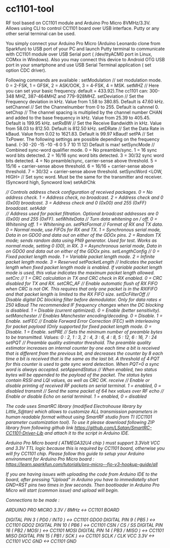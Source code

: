 # cc1101-tool
RF tool based on CC1101 module and Arduino Pro Micro 8VMHz/3.3V. Allows using CLI to control CC1101 board over USB interface. Putty or any other serial terminal can be used.

You simply connect your Arduino Pro Micro (Arduino Leonardo clone from Sparkfun) to USB port of your PC and launch Putty terminal to communicate with CC1101 module over USB Serial port ( /dev/ttyACM0 port in Linux, COMxx in Windows). Also you may connect this device to Android OTG USB port in your smartphone and use USB Serial Terminal application ( set option CDC driver).

Following commands are available :
    setModulation <mode>         // set modulation mode. 0 = 2-FSK, 1 = GFSK, 2 = ASK/OOK, 3 = 4-FSK, 4 = MSK. 
    setMHZ <frequency>           // Here you can set your basic frequency. default = 433.92).The cc1101 can: 300-348 MHZ, 387-464MHZ and 779-928MHZ.
    setDeviation <deviation>     // Set the Frequency deviation in kHz. Value from 1.58 to 380.85. Default is 47.60 kHz.
    setChannel <channel>         // Set the Channelnumber from 0 to 255. Default is cahnnel 0.
    setChsp <spacing>            // The channel spacing is multiplied by the channel number CHAN and added to the base frequency in kHz. Value from 25.39 to 405.45. Default is 199.95 kHz. 
    setRxBW <Receive bandwidh>   // Set the Receive Bandwidth in kHz. Value from 58.03 to 812.50. Default is 812.50 kHz.
    setDRate <datarate>          // Set the Data Rate in kBaud. Value from 0.02 to 1621.83. Default is 99.97 kBaud!
    setPA <power value>          // Set TxPower. The following settings are possible depending on the frequency band.  (-30  -20  -15  -10  -6    0    5    7    10   11   12) Default is max!
    setSyncMode  <sync mode>     // Combined sync-word qualifier mode. 0 = No preamble/sync. 1 = 16 sync word bits detected. 2 = 16/16 sync word bits detected. 3 = 30/32 sync word bits detected. 4 = No preamble/sync, carrier-sense above threshold. 5 = 15/16 + carrier-sense above threshold. 6 = 16/16 + carrier-sense above threshold. 7 = 30/32 + carrier-sense above threshold.
    setSyncWord <LOW, HIGH>      // Set sync word. Must be the same for the transmitter and receiver. (Syncword high, Syncword low)
    setAdrChk <address check>    // Controls address check configuration of received packages. 0 = No address check. 1 = Address check, no broadcast. 2 = Address check and 0 (0x00) broadcast. 3 = Address check and 0 (0x00) and 255 (0xFF) broadcast.
    setAddr <address>            // Address used for packet filtration. Optional broadcast addresses are 0 (0x00) and 255 (0xFF).
    setWhiteData <whitening>     // Turn data whitening on / off. 0 = Whitening off. 1 = Whitening on.
    setPktFormat <pkt format>    // Format of RX and TX data. 0 = Normal mode, use FIFOs for RX and TX. 1 = Synchronous serial mode, Data in on GDO0 and data out on either of the GDOx pins. 2 = Random TX mode; sends random data using PN9 generator. Used for test. Works as normal mode, setting 0 (00), in RX. 3 = Asynchronous serial mode, Data in on GDO0 and data out on either of the GDOx pins.
    setLengthConfig <mode>       // 0 = Fixed packet length mode. 1 = Variable packet length mode. 2 = Infinite packet length mode. 3 = Reserved 
    setPacketLength <mode>       // Indicates the packet length when fixed packet length mode is enabled. If variable packet length mode is used, this value indicates the maximum packet length allowed.
    setCrc <mode>                // 1 = CRC calculation in TX and CRC check in RX enabled. 0 = CRC disabled for TX and RX.
    setCRC_AF <mode>             // Enable automatic flush of RX FIFO when CRC is not OK. This requires that only one packet is in the RXIFIFO and that packet length is limited to the RX FIFO size.
    setDcFilterOff <mode>        // Disable digital DC blocking filter before demodulator. Only for data rates ≤ 250 kBaud The recommended IF frequency changes when the DC blocking is disabled. 1 = Disable (current optimized). 0 = Enable (better sensitivity).
    setManchester <mode>         // Enables Manchester encoding/decoding. 0 = Disable. 1 = Enable.
    setFEC <mode>                // Enable Forward Error Correction (FEC) with interleaving for packet payload (Only supported for fixed packet length mode. 0 = Disable. 1 = Enable.
    setPRE <mode>                // Sets the minimum number of preamble bytes to be transmitted. Values: 0 : 2, 1 : 3, 2 : 4, 3 : 6, 4 : 8, 5 : 12, 6 : 16, 7 : 24
    setPQT <mode>                // Preamble quality estimator threshold. The preamble quality estimator increases an internal counter by one each time a bit is received that is different from the previous bit, and decreases the counter by 8 each time a bit is received that is the same as the last bit. A threshold of 4∙PQT for this counter is used to gate sync word detection. When PQT=0 a sync word is always accepted.
    setAppendStatus <mode>       // When enabled, two status bytes will be appended to the payload of the packet. The status bytes contain RSSI and LQI values, as well as CRC OK.
receive <mode>               // Enable or disable printing of received RF packets on serial terminal. 1 = enabled, 0 = disabled
transmit <times> <hex-vals>  // Send the same packet of 64 hex values over RF 
echo <mode>                  // Enable or disable Echo on serial terminal. 1 = enabled, 0 = disabled
 
  

The code uses SmartRC library (modified Electrohouse library by Little_S@tan) which allows to customize ALL transmission parameters in human readable format without using SmartRF studio from TI (CC1101 parameter customization tool). To use it please download following ZIP library from following github link https://github.com/LSatan/SmartRC-CC1101-Driver-Lib and attach it to the script in Arduino IDE.

Arduino Pro Micro board ( ATMEGA32U4 chip ) must support 3.3Volt VCC and 3.3V TTL logic because this is required by CC1101 board, otherwise you will fry CC1101 chip. Please follow this guide to setup your Arduino environment for Arduino Pro Micro board : https://learn.sparkfun.com/tutorials/pro-micro--fio-v3-hookup-guide/all

If you are having issues with uploading the code from Arduino IDE to the board, after pressing "Upload" in Arduino you have to immediatelly short GND+RST pins two times in few seconds. Then bootloader in Arduino Pro Micro will start (common issue) and upload will begin.

Connections to be made :

ARDUINO PRO MICRO 3.3V / 8MHz <-> CC1101 BOARD

DIGITAL PIN 3 ( PD0 / INT0 ) <-> CC1101 GDO0
DIGITAL PIN 9 ( PB5 ) <-> CC1101 GDO2
DIGITAL PIN 10 ( PB6 ) <-> CC1101 CSN / CS / SS
DIGITAL PIN 16 ( PB2 / MOSI ) <-> CC1101 MOSI
DIGITAL PIN 14 ( PB3 / MISO ) <-> CC1101 MISO
DIGITAL PIN 15 ( PB1 / SCK ) <-> CC1101 SCLK / CLK
VCC 3.3V  <-> CC1101 VCC
GND <-> CC1101 GND
